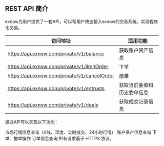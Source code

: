 ## REST API 简介
exnow为用户提供了一套API，可以帮用户快速接入exnow的交易系统，实现程序化交易。

|访问地址	|适用功能	|
| ------ | ------ |
| https://api.exnow.com/private/v1/balance | 获取账户资产信息 |
| https://api.exnow.com/private/v1/limitOrder | 下单 |
| https://api.exnow.com/private/v1/cancelOrder | 撤单 |
| https://api.exnow.com/private/v1/entrusts | 获取当前委单和历史委单信息 |
| https://api.exnow.com/private/v1/deals | 获取成交记录信息 |



通过API可以实现以下功能：

市场行情信息查询（K线、深度、实时成交、24小时行情）
账户资产信息查询
下单、撤单操作
订单信息查询 所有请求基于 HTTPS 协议。
